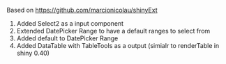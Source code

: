Based on https://github.com/marcionicolau/shinyExt 

1. Added Select2 as a input component
2. Extended DatePicker Range to have a default ranges to select from
3. Added default to DatePicker Range
4. Added DataTable with TableTools as a output (simialr to renderTable in shiny 0.40)



